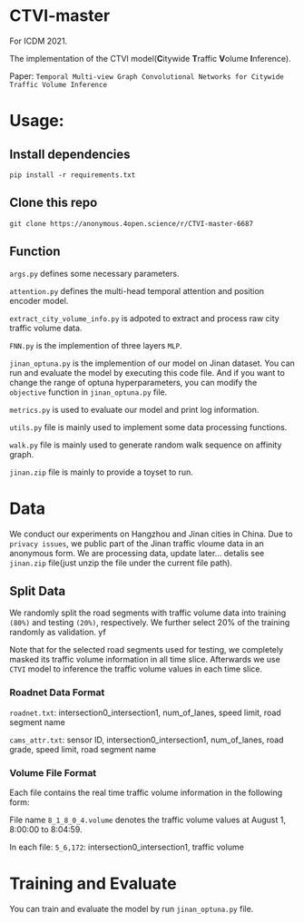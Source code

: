 # CTVI-master
For  ICDM 2021.

The implementation of the CTVI model(**C**itywide **T**raffic **V**olume **I**nference).

Paper: ```Temporal Multi-view Graph Convolutional Networks for Citywide Traffic Volume Inference```

# Usage:
## Install dependencies

```pip install -r requirements.txt```

## Clone this repo
```
git clone https://anonymous.4open.science/r/CTVI-master-6687
```

## Function
```args.py``` defines some necessary parameters.

```attention.py``` defines the multi-head temporal attention and position encoder model.

```extract_city_volume_info.py``` is adpoted  to extract and process raw city traffic volume data. 

```FNN.py``` is the implemention of three layers ```MLP```.

```jinan_optuna.py``` is the implemention of our model on Jinan dataset. You can run and evaluate the model by executing this code file.  And if you want to change the range of optuna hyperparameters, you can modify the ```objective``` function in ```jinan_optuna.py``` file. 

```metrics.py``` is used to evaluate our model and print log information.

```utils.py``` file is mainly used to implement some data processing functions.

```walk.py``` file is mainly used to generate random walk sequence on affinity graph.

```jinan.zip``` file is mainly to provide a toyset to run.

# Data
We conduct our experiments on Hangzhou and Jinan cities in China. Due to ```privacy issues```, we public part of the Jinan traffic vloume data in an anonymous form.
We are processing data, update later... detalis see ```jinan.zip``` file(just unzip the file under the current file path).
## Split Data
We randomly split the road segments with traffic volume data into training ```(80%)``` and testing ```(20%)```, respectively. We further select 20% of the training randomly as
validation. 
yf

Note that for the selected road segments used for testing, we completely masked its traffic volume information in all time slice. Afterwards we use ```CTVI``` model to inference the traffic volume values in each time slice.

### Roadnet Data Format
```roadnet.txt```: intersection0_intersection1, num_of_lanes, speed limit, road segment name

```cams_attr.txt```: sensor ID, intersection0_intersection1, num_of_lanes, road grade, speed limit, road segment name
### Volume File Format
Each file contains the real time traffic volume information in the following form:

File name ```8_1_8_0_4.volume``` denotes the traffic volume values at August 1, 8:00:00 to 8:04:59.

In each file:
```5_6,172```: intersection0_intersection1, traffic volume


# Training and Evaluate
You can train and evaluate the model by run ```jinan_optuna.py``` file.


